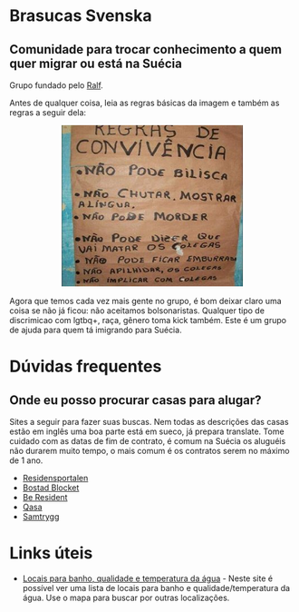 # Brasucas Svenska
## Comunidade para trocar conhecimento a quem quer migrar ou está na Suécia

Grupo fundado pelo [Ralf](https://github.com/caesar-ralf).

Antes de qualquer coisa, leia as regras básicas da imagem e também as regras a seguir dela:
<center>
  <img src="img/regras.jpg" alt="Regras básicas">
</center>

Agora que temos cada vez mais gente no grupo, é bom deixar claro uma coisa se não já ficou: não aceitamos bolsonaristas. Qualquer tipo de discrimicao com lgtbq+, raça, gênero toma kick também. Este é um grupo de ajuda para quem tá imigrando para Suécia. 

# Dúvidas frequentes

## Onde eu posso procurar casas para alugar?
Sites a seguir para fazer suas buscas. Nem todas as descrições das casas estão em inglês uma boa parte está em sueco, já prepara translate. Tome cuidado com as datas de fim de contrato, é comum na Suécia os aluguéis não durarem muito tempo, o mais comum é os contratos serem no máximo de 1 ano.

  - [Residensportalen](https://www.residensportalen.com)
  - [Bostad Blocket](https://bostad.blocket.se)
  - [Be Resident](https://www.beresidentsweden.com)
  - [Qasa](https://en.qasa.se)
  - [Samtrygg](https://www.samtrygg.se)


# Links úteis

  - [Locais para banho, qualidade e temperatura da água](https://www.havochvatten.se/hav/fiske--fritid/badvatten/kommuner-och-badplatser/kommuner/badplatser-i-stockholms-kommun.html#) - Neste site é possível ver uma lista de locais para banho e qualidade/temperatura da água. Use o mapa para buscar por outras localizações.
